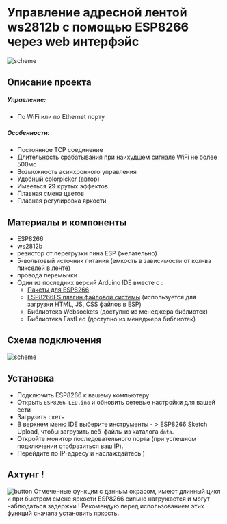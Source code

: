 # Управление адресной лентой ws2812b с помощью ESP8266 через web интерфэйс
![scheme](http://www.imageup.ru/img152/3333632/p111005.jpg)
## Описание проекта
##### Управление: 
* По WiFi или по Ethernet порту

##### Особенности:
- Постоянное TCP соединение
- Длительность срабатывания при наихудшем сигнале WiFi не более 500мс 
- Возможность асинхронного управления
- Удобный colorpicker ([автор](https://github.com/NC22/HTML5-Color-Picker))
- Имееться **29**  крутых эффектов
- Плавная смена цветов
- Плавная регулировка яркости

## Материалы и компоненты
- ESP8266
- ws2812b
- резистор от перегрузки пина ESP (желательно)
- 5-вольтовый источник питания (емкость в зависимости от кол-ва пикселей в ленте)
- провода перемычки
- Один из последних версий Arduino IDE вместе с :
   - [Пакеты для ESP8266](https://github.com/esp8266/Arduino)
   - [ESP8266FS плагин файловой системы](https://github.com/esp8266/arduino-esp8266fs-plugin) (используется для загрузки HTML, JS, CSS файлов в ESP)
    - Библиотека Websockets (доступно из менеджера библиотек)
    - Библиотека FastLed (доступно из менеджера библиотек)
## Схема подключения
![scheme](http://ipic.su/img/img7/fs/espscheme.1543413145.png)
## Установка
- Подключить ESP8266 к вашему компьютеру
- Открыть `ESP8266-LED.ino` и обновить сетевые настройки для вашей сети 
- Загрузить скетч
- В верхнем меню IDE выберите инструменты - > ESP8266 Sketch Upload, чтобы загрузить веб-файлы из каталога `data`.
- Откройте монитор последовательного порта (при успешном подключении отобразиться ваш IP).
- Перейдите по IP-адресу и наслаждайтесь )

## Aхтунг !
![button](http://www.imageup.ru/img25/3225651/dan.png)
Отмеченные функции с данным окрасом, имеют длинный цикл и при быстром смене яркости ESP8266 сильно нагружается и могут наблюдаться задержки !
Рекомендую перед использованием этих функций сначала установить яркость.
